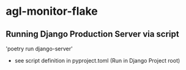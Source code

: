 # agl-monitor-flake

## Running Django Production Server via script
'poetry run django-server'
- see script definition in pyproject.toml (Run in Django Project root)